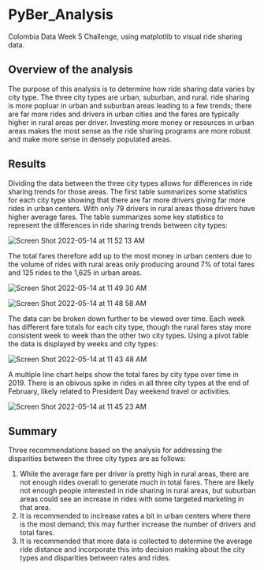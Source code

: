 # PyBer_Analysis
Colombia Data Week 5 Challenge, using matplotlib to visual ride sharing data.

## Overview of the analysis
The purpose of this analysis is to determine how ride sharing data varies by city type. The three city types are urban, suburban, and rural. ride sharing is more popluar in urban and suburban areas leading to a few trends; there are far more rides and drivers in urban cities and the fares are typically higher in rural areas per driver. Investing more money or resources in urban areas makes the most sense as the ride sharing programs are more robust and make more sense in densely populated areas.  


## Results
Dividing the data between the three city types allows for differences in ride sharing trends for those areas. The first table summarizes some statistics for each city type showing that there are far more drivers giving far more rides in urban centers. With only 79 drivers in rural areas those drivers have higher average fares. The table summarizes some key statistics to represent the differences in ride sharing trends between city types:

![Screen Shot 2022-05-14 at 11 52 13 AM](https://user-images.githubusercontent.com/99676466/168443120-153c6f08-c26b-495c-8d63-dfacbf702116.png)


The total fares therefore add up to the most money in urban centers due to the volume of rides with rural areas only producing around 7% of total fares and 125 rides to the 1,625 in urban areas. 

![Screen Shot 2022-05-14 at 11 49 30 AM](https://user-images.githubusercontent.com/99676466/168443041-eba45606-8368-4fe4-9914-4e2e0fe6238c.png)



![Screen Shot 2022-05-14 at 11 48 58 AM](https://user-images.githubusercontent.com/99676466/168443017-9c2983fa-e455-4b9c-81cd-374872f4286f.png)

The data can be broken down further to be viewed over time. Each week has different fare totals for each city type, though the rural fares stay more consistent week to week than the other two city types. Using a pivot table the data is displayed by weeks and city types:

![Screen Shot 2022-05-14 at 11 43 48 AM](https://user-images.githubusercontent.com/99676466/168442887-8b42c773-544a-4e06-9341-470521b69826.png)

A multiple line chart helps show the total fares by city type over time in 2019. There is an obivous spike in rides in all three city types at the end of February, likely related to President Day weekend travel or activities. 

![Screen Shot 2022-05-14 at 11 45 23 AM](https://user-images.githubusercontent.com/99676466/168442926-202e5012-0ff6-40a8-8d01-522c5bf18eb1.png)

## Summary
Three recommendations based on the analysis for addressing the disparities between the three city types are as follows:
1. While the average fare per driver is pretty high in rural areas, there are not enough rides overall to generate much in total fares. There are likely not enough people interested in ride sharing in rural areas, but suburban areas could see an increase in rides with some targeted marketing in that area.
2. It is recommended to inclrease rates a bit in urban centers where there is the most demand; this may further increase the number of drivers and total fares.
3. It is recommended that more data is collected to determine the average ride distance and incorporate this into decision making about the city types and disparities between rates and rides. 
